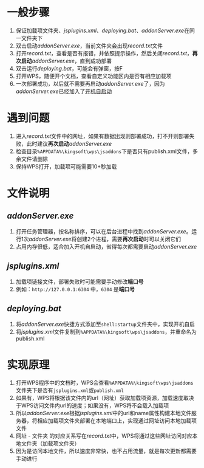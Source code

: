 # 一般步骤
1. 保证加载项文件夹、*jsplugins.xml*、*deploying.bat*、*addonServer.exe*在同一文件夹下
2. 双击启动*addonServer.exe*，当前文件夹会出现*record.txt*文件
3. 打开*record.txt*，查看是否有报错，并依照提示操作，然后关闭*record.txt*，**再次启动***addonServer.exe*，直到成功部署
4. 双击运行*deploying.bat*，可能会有弹窗，按F
5. 打开WPS，随便开个文档，查看自定义功能区内是否有相应加载项
6. 一次部署成功，以后就不需要再启动*addonServer.exe*了，因为*addonServer.exe*已经加入了[开机自启动](#deployingbat)

# 遇到问题
1. 进入*record.txt*文件中的网址，如果有数据出现则部署成功，打不开则部署失败，此时建议**再次启动***addonServer.exe*
2. 检查目录`%APPDATA%\kingsoft\wps\jsaddons`下是否只有publish.xml文件，多余文件请删除
3. 保持WPS打开，加载项可能需要10+秒加载

# 文件说明
## *addonServer.exe*
1. 打开任务管理器，按名称排序，可以在后台进程中找到*addonServer.exe*。运行1次*addonServer.exe*将创建2个进程，需要**再次启动**时可以关闭它们
2. 占用内存很低，适合加入开机自启动，省得每次都需要启动*addonServer.exe*
## *jsplugins.xml*
1. 加载项链接文件，部署失败时可能需要手动修改**端口号**
2. 例如：`http://127.0.0.1:6304` 中，`6304` 是**端口号**
## *deploying.bat*
1. 将*addonServer.exe*快捷方式添加至`shell:startup`文件夹中，实现开机自启
2. 将*jsplugins.xml*文件复制到`%APPDATA%\kingsoft\wps\jsaddons`，并重命名为publish.xml

# 实现原理
1. 打开WPS程序中的文档时，WPS会查看`%APPDATA%\kingsoft\wps\jsaddons`文件夹下是否有`jsplugins.xml`或`publish.xml`
2. 如果有，WPS将根据该文件内的url（网址）获取加载项资源，加载速度取决于WPS访问文件内url的速度；如果没有，WPS将不会载入加载项
3. 所以*addonServer.exe*根据*jsplugins.xml*中的url和name属性构建本地文件服务器，将相应加载项文件夹部署在本地端口上，实现通过网址访问本地加载项文件
4. 网址 - 文件夹 的对应关系写在*record.txt*中，WPS将通过这些网址访问对应本地文件夹（加载项文件夹）
5. 因为是访问本地文件，所以速度非常快，也不占用流量，就是每次更新都需要手动进行